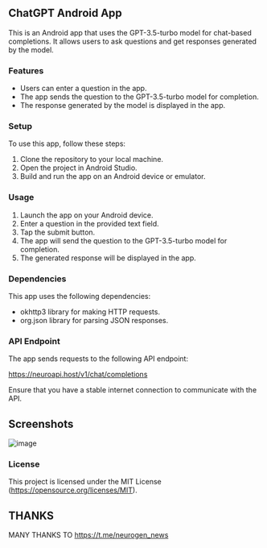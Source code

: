 ## ChatGPT Android App

This is an Android app that uses the GPT-3.5-turbo model for chat-based completions. It allows users to ask questions and get responses generated by the model.

### Features

- Users can enter a question in the app.
- The app sends the question to the GPT-3.5-turbo model for completion.
- The response generated by the model is displayed in the app.

### Setup

To use this app, follow these steps:

1. Clone the repository to your local machine.
2. Open the project in Android Studio.
3. Build and run the app on an Android device or emulator.

### Usage

1. Launch the app on your Android device.
2. Enter a question in the provided text field.
3. Tap the submit button.
4. The app will send the question to the GPT-3.5-turbo model for completion.
5. The generated response will be displayed in the app.

### Dependencies

This app uses the following dependencies:

- okhttp3 library for making HTTP requests.
- org.json library for parsing JSON responses.

### API Endpoint

The app sends requests to the following API endpoint:

https://neuroapi.host/v1/chat/completions

Ensure that you have a stable internet connection to communicate with the API.

 ## Screenshots
![image](https://github.com/y9tr3ble/ChatGPT-Android/assets/69369034/aa4e03ab-ccbc-4a22-bf8b-f4bd4eb204be)

### License

This project is licensed under the MIT License (https://opensource.org/licenses/MIT).

## THANKS

MANY THANKS TO https://t.me/neurogen_news



